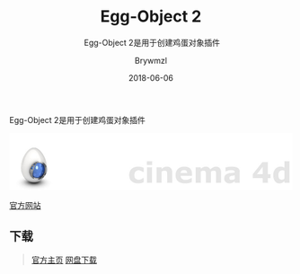 ﻿---
layout:     post
title:      Egg-Object 2
subtitle:  Egg-Object 2是用于创建鸡蛋对象插件
date:       2018-06-06
author:     Brywmzl
header-img: img/C4D/csm_gits_video_top_770493397e.jpg
catalog: true
tags: [C4D插件]
---
Egg-Object 2是用于创建鸡蛋对象插件

<!--more-->

![](/img/C4D/plug-ins/eggtion/Alem/cinema4d.jpg)  

[官方网站](http://eggtion.net)  

## 下载
> [官方主页](http://eggtion.net/playground/cinema4d/egg-object-2)
> [网盘下载](https://pan.baidu.com/s/1skEWB4D#list/path=/App/MAXON/_Plug-ins/eggtion/EggObject&parentPath=/App)